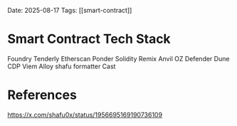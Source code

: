 Date: 2025-08-17
Tags: [[smart-contract]]

# Smart Contract Tech Stack

Foundry Tenderly Etherscan Ponder Solidity Remix Anvil OZ Defender Dune CDP Viem Alloy shafu formatter Cast
# References
https://x.com/shafu0x/status/1956695169190736109